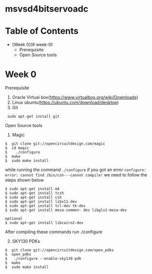 # msvsd4bitservoadc


# Table of Contents
* [Week 0](# week-0)
  * Prerequisite
  * Open Source tools 



# Week 0

Prerequisite

1. Oracle Virtual box(https://www.virtualbox.org/wiki/Downloads)
2. Linux ubuntu(https://ubuntu.com/download/desktop)
3. Git

``` 
 sudo apt-get install git
 ```

Open Source tools

1. Magic

```
$  git clone git://opencircuitdesign.com/magic
$  cd magic
$	 ./configure
$  make
$  sudo make install

```
while running the command `./configure` if you got an error `configure: error: cannot find /bin/csh---cannot compile!` we need to follow the steps shown below

```
$ sudo apt-get install m4
$ sudo apt-get install tcsh
$ sudo apt-get install csh
$ sudo apt-get install libx11-dev
$ sudo apt-get install tcl-dev tk-dev
$ sudo apt-get install mesa-common- dev libglu1-mesa-dev

optional
$ sudo apt-get install libcairo2-dev

```
After compiling these commands run ./configure 

2. SKY130 PDKs

```
$  git clone git://opencircuitdesign.com/open_pdks
$  open_pdks
$	./configure --enable-sky130-pdk
$  make
$  sudo make install

```
